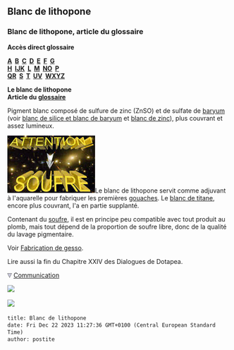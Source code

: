 ## Blanc de lithopone
### Blanc de lithopone, article du glossaire
 **Accès direct glossaire**

**[A](a.html)  [B](b.html)  [C](c.html)  [D](d.html)  [E](e.html)  [F](f.html)  [G](g.html)  
[H](h.html)  [IJK](ijk.html)  [L](l.html)  [M](m.html)  [NO](no.html)  [P](p.html)  
[QR](qr.html)  [S](s.html)  [T](t.html)  [UV](uv.html)  [WXYZ](wxyz.html)**

**Le blanc de lithopone  
Article du [glossaire](glossaire.html)**

Pigment blanc composé de sulfure de zinc (ZnSO) et de sulfate de [baryum](baryum.html) (voir [blanc de silice et blanc de baryum](blancssilicebaryum.html) et [blanc de zinc](blancdezinc.html)), plus couvrant et assez lumineux.

[![](images/attentionsoufre.jpg)](pigments.html#compatibilitesetincompatibilites)Le blanc de lithopone servit comme adjuvant à l'aquarelle pour fabriquer les premières [gouaches](gouache.html). Le [blanc de titane](blancssynthetiques.html#leblancdetitane), encore plus couvrant, l'a en partie supplanté.

Contenant du [soufre](soufre.html), il est en principe peu compatible avec tout produit au plomb, mais tout dépend de la proportion de soufre libre, donc de la qualité du lavage pigmentaire.

Voir [Fabrication de gesso](fabriquerungesso.html).

Lire aussi la fin du Chapitre XXIV des Dialogues de Dotapea.



![](images/flechebas.gif) [Communication](http://www.artrealite.com/annonceurs.htm) 

[![](https://cbonvin.fr/sites/regie.artrealite.com/visuels/campagne1.png)](index-2.html#20131014)

![](https://cbonvin.fr/sites/regie.artrealite.com/visuels/campagne2.png)
```
title: Blanc de lithopone
date: Fri Dec 22 2023 11:27:36 GMT+0100 (Central European Standard Time)
author: postite
```
